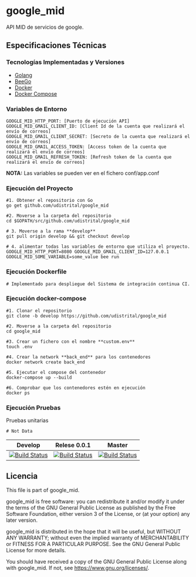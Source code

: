 # google_mid
API MID de servicios de google.

## Especificaciones Técnicas

### Tecnologías Implementadas y Versiones
* [Golang](https://github.com/udistrital/introduccion_oas/blob/master/instalacion_de_herramientas/golang.md)
* [BeeGo](https://github.com/udistrital/introduccion_oas/blob/master/instalacion_de_herramientas/beego.md)
* [Docker](https://docs.docker.com/engine/install/ubuntu/)
* [Docker Compose](https://docs.docker.com/compose/)

### Variables de Entorno
```shell
GOOGLE_MID_HTTP_PORT: [Puerto de ejecución API]
GOOGLE_MID_GMAIL_CLIENT_ID: [Client Id de la cuenta que realizará el envío de correos]
GOOGLE_MID_GMAIL_CLIENT_SECRET: [Secreto de la cuenta que realizará el envío de correos]
GOOGLE_MID_GMAIL_ACCESS_TOKEN: [Access token de la cuenta que realizará el envío de correos]
GOOGLE_MID_GMAIL_REFRESH_TOKEN: [Refresh token de la cuenta que realizará el envío de correos]
```
**NOTA:** Las variables se pueden ver en el fichero conf/app.conf

### Ejecución del Proyecto
```shell
#1. Obtener el repositorio con Go
go get github.com/udistrital/google_mid

#2. Moverse a la carpeta del repositorio
cd $GOPATH/src/github.com/udistrital/google_mid

# 3. Moverse a la rama **develop**
git pull origin develop && git checkout develop

# 4. alimentar todas las variables de entorno que utiliza el proyecto.
GOOGLE_MID_HTTP_PORT=8080 GOOGLE_MID_GMAIL_CLIENT_ID=127.0.0.1 GOOGLE_MID_SOME_VARIABLE=some_value bee run
```

### Ejecución Dockerfile
```shell
# Implementado para despliegue del Sistema de integración continua CI.
```

### Ejecución docker-compose
```shell
#1. Clonar el repositorio
git clone -b develop https://github.com/udistrital/google_mid

#2. Moverse a la carpeta del repositorio
cd google_mid

#3. Crear un fichero con el nombre **custom.env**
touch .env

#4. Crear la network **back_end** para los contenedores
docker network create back_end

#5. Ejecutar el compose del contenedor
docker-compose up --build

#6. Comprobar que los contenedores estén en ejecución
docker ps
```

### Ejecución Pruebas

Pruebas unitarias
```shell
# Not Data
```

| Develop | Relese 0.0.1 | Master |
| -- | -- | -- |
| [![Build Status](https://hubci.portaloas.udistrital.edu.co/api/badges/udistrital/google_mid/status.svg?ref=refs/heads/develop)](https://hubci.portaloas.udistrital.edu.co/udistrital/google_mid) | [![Build Status](https://hubci.portaloas.udistrital.edu.co/api/badges/udistrital/google_mid/status.svg?ref=refs/heads/release/0.0.1)](https://hubci.portaloas.udistrital.edu.co/udistrital/google_mid) | [![Build Status](https://hubci.portaloas.udistrital.edu.co/api/badges/udistrital/google_mid/status.svg)](https://hubci.portaloas.udistrital.edu.co/udistrital/google_mid) |



## Licencia

This file is part of google_mid.

google_mid is free software: you can redistribute it and/or modify it under the terms of the GNU General Public License as published by the Free Software Foundation, either version 3 of the License, or (at your option) any later version.

google_mid is distributed in the hope that it will be useful, but WITHOUT ANY WARRANTY; without even the implied warranty of MERCHANTABILITY or FITNESS FOR A PARTICULAR PURPOSE. See the GNU General Public License for more details.

You should have received a copy of the GNU General Public License along with google_mid. If not, see https://www.gnu.org/licenses/.
